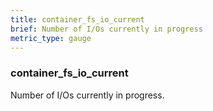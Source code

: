 ```yaml
---
title: container_fs_io_current
brief: Number of I/Os currently in progress
metric_type: gauge
---
```

### container_fs_io_current

Number of I/Os currently in progress.